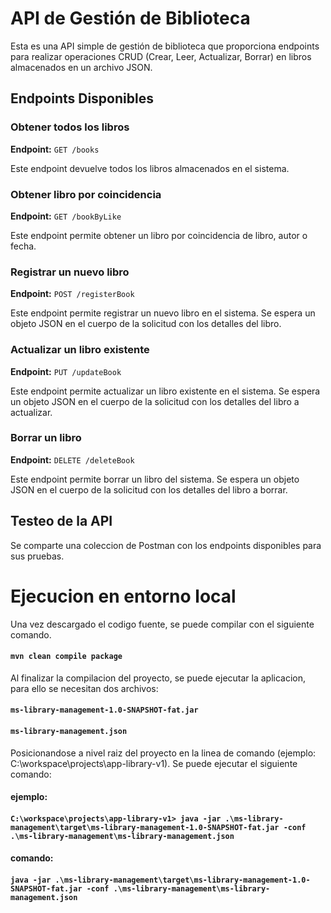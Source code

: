 # API de Gestión de Biblioteca

Esta es una API simple de gestión de biblioteca que proporciona endpoints para realizar operaciones CRUD (Crear, Leer, Actualizar, Borrar) en libros almacenados en un archivo JSON.

## Endpoints Disponibles

### Obtener todos los libros

**Endpoint:** `GET /books`

Este endpoint devuelve todos los libros almacenados en el sistema.

### Obtener libro por coincidencia

**Endpoint:** `GET /bookByLike`

Este endpoint permite obtener un libro por coincidencia de libro, autor o fecha.

### Registrar un nuevo libro

**Endpoint:** `POST /registerBook`

Este endpoint permite registrar un nuevo libro en el sistema. Se espera un objeto JSON en el cuerpo de la solicitud con los detalles del libro.

### Actualizar un libro existente

**Endpoint:** `PUT /updateBook`

Este endpoint permite actualizar un libro existente en el sistema. Se espera un objeto JSON en el cuerpo de la solicitud con los detalles del libro a actualizar.

### Borrar un libro

**Endpoint:** `DELETE /deleteBook`

Este endpoint permite borrar un libro del sistema. Se espera un objeto JSON en el cuerpo de la solicitud con los detalles del libro a borrar.

## Testeo de la API

Se comparte una coleccion de Postman con los endpoints disponibles para sus pruebas.

# Ejecucion en entorno local

Una vez descargado el codigo fuente, se puede compilar con el siguiente comando.
#### `mvn clean compile package`

Al finalizar la compilacion del proyecto, se puede ejecutar la aplicacion, para ello se necesitan dos archivos:
#### `ms-library-management-1.0-SNAPSHOT-fat.jar`
#### `ms-library-management.json`

Posicionandose a nivel raiz del proyecto en la linea de comando (ejemplo: C:\workspace\projects\app-library-v1).
Se puede ejecutar el siguiente comando:

#### ejemplo:
#### `C:\workspace\projects\app-library-v1> java -jar .\ms-library-management\target\ms-library-management-1.0-SNAPSHOT-fat.jar -conf .\ms-library-management\ms-library-management.json`

#### comando:
#### `java -jar .\ms-library-management\target\ms-library-management-1.0-SNAPSHOT-fat.jar -conf .\ms-library-management\ms-library-management.json`